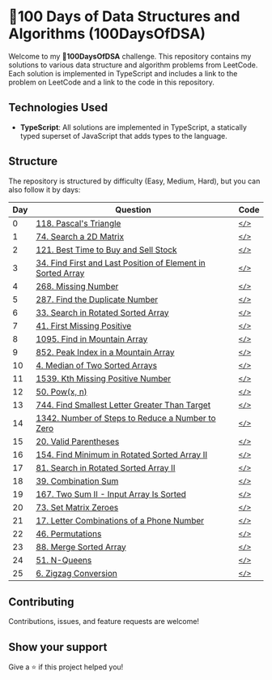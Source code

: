 # 🚀100 Days of Data Structures and Algorithms (100DaysOfDSA)

Welcome to my **🚀100DaysOfDSA** challenge. This repository contains my solutions to various data structure and algorithm problems from LeetCode. Each solution is implemented in TypeScript and includes a link to the problem on LeetCode and a link to the code in this repository.

## Technologies Used

- **TypeScript**: All solutions are implemented in TypeScript, a statically typed superset of JavaScript that adds types to the language.

## Structure

The repository is structured by difficulty (Easy, Medium, Hard), but you can also follow it by days:

| Day | Question | Code |
| --- | --- | --- |
| 0 | [118. Pascal's Triangle](https://leetcode.com/problems/pascals-triangle/) | [`</>`](/Easy/118%20Pascals%20Triangle.ts) |
| 1 | [74. Search a 2D Matrix](https://leetcode.com/problems/search-a-2d-matrix) | [`</>`](/Medium/74%20Search%20a%202D%20Matrix.ts) |
| 2 | [121. Best Time to Buy and Sell Stock](https://leetcode.com/problems/best-time-to-buy-and-sell-stock) | [`</>`](/Easy/121%20Best%20Time%20to%20Buy%20and%20Sell%20Stock.ts) |
| 3 | [34. Find First and Last Position of Element in Sorted Array](https://leetcode.com/problems/find-first-and-last-position-of-element-in-sorted-array) | [`</>`](/Medium/34%20Find%20First%20and%20Last%20Position%20of%20Element%20in%20Sorted%20Array.ts) |
| 4 | [268. Missing Number](https://leetcode.com/problems/missing-number) | [`</>`](/Easy/268%20Missing%20Number.ts) |
| 5 | [287. Find the Duplicate Number](https://leetcode.com/problems/find-the-duplicate-number) | [`</>`](/Medium/287%20Find%20the%20Duplicate%20Number.ts) |
| 6 | [33. Search in Rotated Sorted Array](https://leetcode.com/problems/search-in-rotated-sorted-array) | [`</>`](/Medium/33%20Search%20in%20Rotated%20Sorted%20Array.ts) |
| 7 | [41. First Missing Positive](https://leetcode.com/problems/first-missing-positive) | [`</>`](/Hard/41%20First%20Missing%20Positive.ts) |
| 8 | [1095. Find in Mountain Array](https://leetcode.com/problems/find-in-mountain-array/) | [`</>`](/Hard/1095%20Find%20in%20Mountain%20Array.ts) |
| 9 | [852. Peak Index in a Mountain Array](https://leetcode.com/problems/peak-index-in-a-mountain-array/description/) | [`</>`](/Medium/852%20Peak%20Index%20in%20a%20Mountain%20Array.ts) |
| 10 | [4. Median of Two Sorted Arrays](https://leetcode.com/problems/median-of-two-sorted-arrays/) | [`</>`](/Hard/4%20Median%20of%20Two%20Sorted%20Arrays.ts) |
| 11 | [1539. Kth Missing Positive Number](https://leetcode.com/problems/kth-missing-positive-number/description/) | [`</>`](/Easy/1539%20Kth%20Missing%20Positive%20Number.ts) |
| 12 | [50. Pow(x, n)](https://leetcode.com/problems/powx-n/description/) | [`</>`](</Medium//50%20Pow(x,%20n).ts>) |
| 13 | [744. Find Smallest Letter Greater Than Target](https://leetcode.com/problems/find-smallest-letter-greater-than-target/description/) | [`</>`](/Easy//744%20Find%20Smallest%20Letter%20Greater%20Than%20Target.ts) |
| 14 | [1342. Number of Steps to Reduce a Number to Zero](https://leetcode.com/problems/number-of-steps-to-reduce-a-number-to-zero/description/) | [`</>`](/Easy/1342%20Number%20of%20Steps%20to%20Reduce%20a%20Number%20to%20Zero.ts) |
| 15 | [20. Valid Parentheses](https://leetcode.com/problems/valid-parentheses/description/) | [`</>`](/Easy/20%20Valid%20Parentheses.ts) |
| 16 | [154. Find Minimum in Rotated Sorted Array II](https://leetcode.com/problems/find-minimum-in-rotated-sorted-array-ii/description/) | [`</>`](/Hard/154%20Find%20Minimum%20in%20Rotated%20Sorted%20Array%20II.ts) |
| 17 | [81. Search in Rotated Sorted Array II](https://leetcode.com/problems/search-in-rotated-sorted-array-ii/description/) | [`</>`](/Medium/81%20Search%20in%20Rotated%20Sorted%20Array%20II.ts) |
| 18 | [39. Combination Sum](https://leetcode.com/problems/combination-sum/description/) | [`</>`](/Medium/39%20Combination%20Sum.ts) |
| 19 | [167. Two Sum II - Input Array Is Sorted](https://leetcode.com/problems/two-sum-ii-input-array-is-sorted/description/) | [`</>`](/Medium/167%20Two%20Sum%20II%20-%20Input%20Array%20Is%20Sorted.ts) |
| 20 | [73. Set Matrix Zeroes](https://leetcode.com/problems/set-matrix-zeroes/description/) | [`</>`](/Medium//73%20Set%20Matrix%20Zeroes.ts) |
| 21 | [17. Letter Combinations of a Phone Number](https://leetcode.com/problems/letter-combinations-of-a-phone-number/description/) | [`</>`](/Medium//17%20Letter%20Combinations%20of%20a%20Phone%20Number.ts) |
| 22 | [46. Permutations](https://leetcode.com/problems/permutations/description/) | [`</>`](/Medium/46%20Permutations.ts) |
| 23 | [88. Merge Sorted Array](https://leetcode.com/problems/merge-sorted-array/description/) | [`</>`](/Easy/88%20Merge%20Sorted%20Array.ts) |
| 24 | [51. N-Queens](https://leetcode.com/problems/n-queens/description/) | [`</>`](/Hard/51%20N-Queens.ts) |
| 25 | [6. Zigzag Conversion](https://leetcode.com/problems/zigzag-conversion/description/) | [`</>`](/Medium/6%20Zigzag%20Conversion.ts) |


## Contributing

Contributions, issues, and feature requests are welcome!

## Show your support

Give a ⭐️ if this project helped you!
